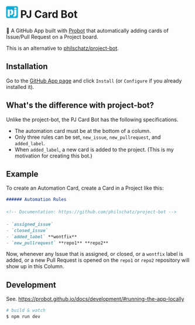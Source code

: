 # <img src='assets/pj-card-bot-192x192.png' width='32' alt='pj-icon'> PJ Card Bot

🤖 A GitHub App built with [Probot](https://github.com/probot/probot) that automatically adding cards of Issue/Pull Request on a Project board.

This is an alternative to [philschatz/project-bot](https://github.com/philschatz/project-bot).

## Installation

Go to the [GitHub App page](https://github.com/apps/pj-card-bot) and click `Install` (or `Configure` if you already installed it).

## What's the difference with project-bot?

Unlike the project-bot, the PJ Card Bot has the following specifications.

- The automation card must be at the bottom of a column.
- Only three rules can be set, `new_issue`, `new_pullrequest`, and `added_label`.
- When `added_label`, a new card is added to the project. (This is my motivation for creating this bot.)

## Example

To create an Automation Card, create a Card in a Project like this:

```md
###### Automation Rules

<!-- Documentation: https://github.com/philschatz/project-bot -->

- `assigned_issue`
- `closed_issue`
- `added_label` **wontfix**
- `new_pullrequest` **repo1** **repo2**
```

Now, whenever any Issue that is assigned, or closed, or a `wontfix` label is added, or a new Pull Request is opened on the `repo1` or `repo2` repository will show up in this Column.

## Development

See. https://probot.github.io/docs/development/#running-the-app-locally

```sh
# build & watch
$ npm run dev
```
